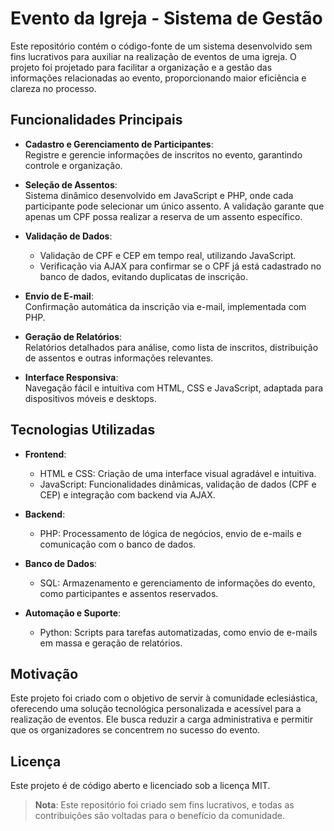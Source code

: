 # Evento da Igreja - Sistema de Gestão

Este repositório contém o código-fonte de um sistema desenvolvido sem fins lucrativos para auxiliar na realização de eventos de uma igreja. O projeto foi projetado para facilitar a organização e a gestão das informações relacionadas ao evento, proporcionando maior eficiência e clareza no processo.

## **Funcionalidades Principais**

- **Cadastro e Gerenciamento de Participantes**:  
  Registre e gerencie informações de inscritos no evento, garantindo controle e organização.

- **Seleção de Assentos**:  
  Sistema dinâmico desenvolvido em JavaScript e PHP, onde cada participante pode selecionar um único assento. A validação garante que apenas um CPF possa realizar a reserva de um assento específico.

- **Validação de Dados**:  
  - Validação de CPF e CEP em tempo real, utilizando JavaScript.  
  - Verificação via AJAX para confirmar se o CPF já está cadastrado no banco de dados, evitando duplicatas de inscrição.

- **Envio de E-mail**:  
  Confirmação automática da inscrição via e-mail, implementada com PHP.

- **Geração de Relatórios**:  
  Relatórios detalhados para análise, como lista de inscritos, distribuição de assentos e outras informações relevantes.

- **Interface Responsiva**:  
  Navegação fácil e intuitiva com HTML, CSS e JavaScript, adaptada para dispositivos móveis e desktops.

## **Tecnologias Utilizadas**

- **Frontend**:  
  - HTML e CSS: Criação de uma interface visual agradável e intuitiva.  
  - JavaScript: Funcionalidades dinâmicas, validação de dados (CPF e CEP) e integração com backend via AJAX.  

- **Backend**:  
  - PHP: Processamento de lógica de negócios, envio de e-mails e comunicação com o banco de dados.  

- **Banco de Dados**:  
  - SQL: Armazenamento e gerenciamento de informações do evento, como participantes e assentos reservados.  

- **Automação e Suporte**:  
  - Python: Scripts para tarefas automatizadas, como envio de e-mails em massa e geração de relatórios.

## **Motivação**

Este projeto foi criado com o objetivo de servir à comunidade eclesiástica, oferecendo uma solução tecnológica personalizada e acessível para a realização de eventos. Ele busca reduzir a carga administrativa e permitir que os organizadores se concentrem no sucesso do evento.


## **Licença**

Este projeto é de código aberto e licenciado sob a licença MIT.

> **Nota**: Este repositório foi criado sem fins lucrativos, e todas as contribuições são voltadas para o benefício da comunidade.
